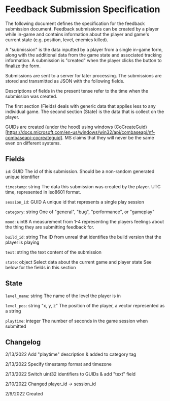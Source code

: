 
# Feedback Submission Specification

The following document defines the specification for the feedback submission document.
Feedback submissions can be created by a player while in-game and contains information about the player and game's current state (e.g. position, level, enemies killed).

A "submission" is the data inputted by a player from a single in-game form, along with the additional data from the game state and associated tracking information.
A submission is "created" when the player clicks the button to finalize the form.

Submissions are sent to a server for later processing.
The submissions are stored and transmitted as JSON with the following fields. 

Descriptions of fields in the present tense refer to the time when the submission was created.


The first section (Fields) deals with generic data that applies less to any individual game. 
The second section (State) is the data that is collect on the player.

GUIDs are created (under the hood) using windows (CoCreateGuid)[https://docs.microsoft.com/en-us/windows/win32/api/combaseapi/nf-combaseapi-cocreateguid].
MS claims that they will never be the same even on different systems.


## Fields



`id`: GUID
The id of this submission.
Should be a non-random generated unique identifier


`timestamp`: string
The data this submission was created by the player. UTC time, represented in Iso8601 format.


`session_id`: GUID
A unique id that represents a single play session


`category`: string
One of "general", "bug", "performance", or "gameplay"

`mood`: uint8
A measurement from 1-4 representing the players feelings about the thing they are submitting feedback for.


`build_id`: string
The ID from unreal that identifies the build version that the player is playing

`text`: string
the text content of the submission

`state`: object
Select data about the current game and player state 
See below for the fields in this section


## State



`level_name`: string
The name of the level the player is in


`level_pos`: string "x, y, z"
The position of the player, a vector represented as a string

`playtime`: integer
The number of seconds in the game session when submitted






## Changelog

2/13/2022 Add "playtime" description & added to category tag

2/13/2022 Specify timestamp format and timezone

2/13/2022 Switch uint32 identifiers to GUIDs & add "text" field

2/10/2022 Changed player_id -> session_id

2/9/2022 Created

